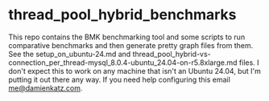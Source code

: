# thread_pool_hybrid_benchmarks

This repo contains the BMK benchmarking tool and some scripts to run comparative benchmarks and then generate pretty graph files from them. See the setup_on_ubuntu-24.md and thread_pool_hybrid-vs-connection_per_thread-mysql_8.0.4-ubuntu_24.04-on-r5.8xlarge.md files. I don't expect this to work on any machine that isn't an Ubuntu 24.04, but I'm putting it out there any way. If you need help configuring this email me@damienkatz.com.
